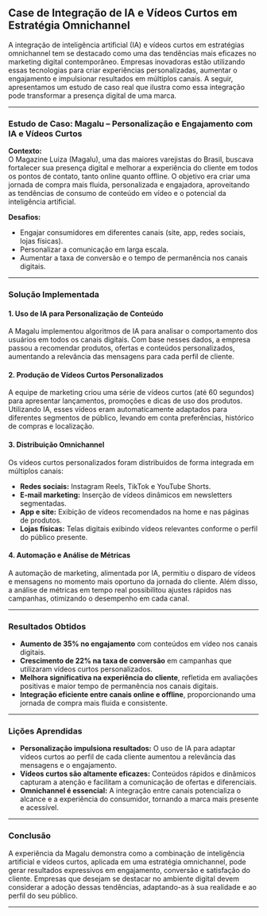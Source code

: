 
## Case de Integração de IA e Vídeos Curtos em Estratégia Omnichannel

A integração de inteligência artificial (IA) e vídeos curtos em estratégias omnichannel tem se destacado como uma das tendências mais eficazes no marketing digital contemporâneo. Empresas inovadoras estão utilizando essas tecnologias para criar experiências personalizadas, aumentar o engajamento e impulsionar resultados em múltiplos canais. A seguir, apresentamos um estudo de caso real que ilustra como essa integração pode transformar a presença digital de uma marca.

---

### Estudo de Caso: Magalu – Personalização e Engajamento com IA e Vídeos Curtos

**Contexto:**  
O Magazine Luiza (Magalu), uma das maiores varejistas do Brasil, buscava fortalecer sua presença digital e melhorar a experiência do cliente em todos os pontos de contato, tanto online quanto offline. O objetivo era criar uma jornada de compra mais fluida, personalizada e engajadora, aproveitando as tendências de consumo de conteúdo em vídeo e o potencial da inteligência artificial.

**Desafios:**
- Engajar consumidores em diferentes canais (site, app, redes sociais, lojas físicas).
- Personalizar a comunicação em larga escala.
- Aumentar a taxa de conversão e o tempo de permanência nos canais digitais.

---

### Solução Implementada

#### 1. **Uso de IA para Personalização de Conteúdo**
A Magalu implementou algoritmos de IA para analisar o comportamento dos usuários em todos os canais digitais. Com base nesses dados, a empresa passou a recomendar produtos, ofertas e conteúdos personalizados, aumentando a relevância das mensagens para cada perfil de cliente.

#### 2. **Produção de Vídeos Curtos Personalizados**
A equipe de marketing criou uma série de vídeos curtos (até 60 segundos) para apresentar lançamentos, promoções e dicas de uso dos produtos. Utilizando IA, esses vídeos eram automaticamente adaptados para diferentes segmentos de público, levando em conta preferências, histórico de compras e localização.

#### 3. **Distribuição Omnichannel**
Os vídeos curtos personalizados foram distribuídos de forma integrada em múltiplos canais:
- **Redes sociais:** Instagram Reels, TikTok e YouTube Shorts.
- **E-mail marketing:** Inserção de vídeos dinâmicos em newsletters segmentadas.
- **App e site:** Exibição de vídeos recomendados na home e nas páginas de produtos.
- **Lojas físicas:** Telas digitais exibindo vídeos relevantes conforme o perfil do público presente.

#### 4. **Automação e Análise de Métricas**
A automação de marketing, alimentada por IA, permitiu o disparo de vídeos e mensagens no momento mais oportuno da jornada do cliente. Além disso, a análise de métricas em tempo real possibilitou ajustes rápidos nas campanhas, otimizando o desempenho em cada canal.

---

### Resultados Obtidos

- **Aumento de 35% no engajamento** com conteúdos em vídeo nos canais digitais.
- **Crescimento de 22% na taxa de conversão** em campanhas que utilizaram vídeos curtos personalizados.
- **Melhora significativa na experiência do cliente**, refletida em avaliações positivas e maior tempo de permanência nos canais digitais.
- **Integração eficiente entre canais online e offline**, proporcionando uma jornada de compra mais fluida e consistente.

---

### Lições Aprendidas

- **Personalização impulsiona resultados:** O uso de IA para adaptar vídeos curtos ao perfil de cada cliente aumentou a relevância das mensagens e o engajamento.
- **Vídeos curtos são altamente eficazes:** Conteúdos rápidos e dinâmicos capturam a atenção e facilitam a comunicação de ofertas e diferenciais.
- **Omnichannel é essencial:** A integração entre canais potencializa o alcance e a experiência do consumidor, tornando a marca mais presente e acessível.

---

### Conclusão

A experiência da Magalu demonstra como a combinação de inteligência artificial e vídeos curtos, aplicada em uma estratégia omnichannel, pode gerar resultados expressivos em engajamento, conversão e satisfação do cliente. Empresas que desejam se destacar no ambiente digital devem considerar a adoção dessas tendências, adaptando-as à sua realidade e ao perfil do seu público.

---
```